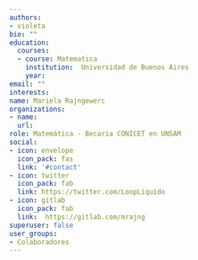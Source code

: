```yaml
---
authors:
- violeta
bio: ""
education:
  courses:
  - course: Matematica
    institution:  Universidad de Buenos Aires
    year: 
email: ""
interests:
name: Mariela Rajngewerc
organizations:
- name: 
  url: 
role: Matemática - Becaria CONICET en UNSAM
social:
- icon: envelope
  icon_pack: fas
  link: '#contact'
- icon: twitter
  icon_pack: fab
  link: https://twitter.com/LoopLiquido
- icon: gitlab
  icon_pack: fab
  link:  https://gitlab.com/mrajng 
superuser: false
user_groups:
- Colaboradores
---
```




